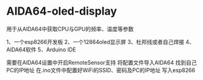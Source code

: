 # AIDA64-oled-display
用于从AIDA64中获取CPU与GPU的频率、温度等参数

1、一个esp8266开发板
2、一个12864oled显示屏
3、杜邦线或者自己焊接
4、AIDA64软件
5、Arduino IDE

需要在AIDA64设置中开启RemoteSensor支持
将配置文件导入AIDA64
找到自己PC的IP地址
在.ino文件中配置好WiFi的SSID、密码及PC的IP地址
写入esp8266
